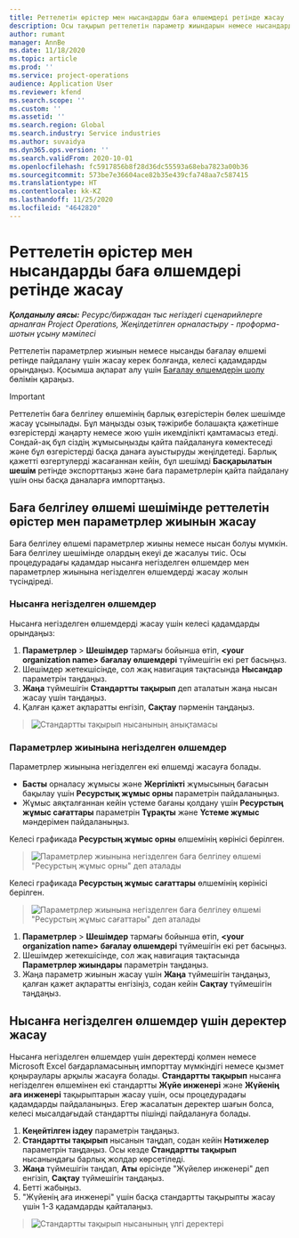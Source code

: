 ```yaml
---
title: Реттелетін өрістер мен нысандарды баға өлшемдері ретінде жасау
description: Осы тақырып реттелетін параметр жиындарын немесе нысандарды жасау әдісі туралы ақпаратты ұсынады.
author: rumant
manager: AnnBe
ms.date: 11/18/2020
ms.topic: article
ms.prod: ''
ms.service: project-operations
audience: Application User
ms.reviewer: kfend
ms.search.scope: ''
ms.custom: ''
ms.assetid: ''
ms.search.region: Global
ms.search.industry: Service industries
ms.author: suvaidya
ms.dyn365.ops.version: ''
ms.search.validFrom: 2020-10-01
ms.openlocfilehash: fc5917856b8f28d36dc55593a68eba7823a00b36
ms.sourcegitcommit: 573be7e36604ace82b35e439cfa748aa7c587415
ms.translationtype: HT
ms.contentlocale: kk-KZ
ms.lasthandoff: 11/25/2020
ms.locfileid: "4642820"
---
```

# <a name="create-custom-fields-and-entities-as-pricing-dimensions"></a>Реттелетін өрістер мен нысандарды баға өлшемдері ретінде жасау

_**Қолданылу аясы:** Ресурс/биржадан тыс негіздегі сценарийлерге арналған Project Operations, Жеңілдетілген орналастыру - проформа-шотын ұсыну мәмілесі_

Реттелетін параметрлер жиынын немесе нысанды бағалау өлшемі ретінде пайдалану үшін жасау керек болғанда, келесі қадамдарды орындаңыз. Қосымша ақпарат алу үшін [Бағалау өлшемдерін шолу](pricing-dimensions-overview.md) бөлімін қараңыз.  

> [!IMPORTANT]
> Реттелетін баға белгілеу өлшемінің барлық өзгерістерін бөлек шешімде жасау ұсынылады. Бұл маңызды озық тәжірибе болашақта қажетінше өзгерістерді жаңарту немесе жою үшін икемділікті қамтамасыз етеді. Сондай-ақ бұл сіздің жұмысыңызды қайта пайдалануға көмектеседі және бұл өзгерістерді басқа данаға ауыстыруды жеңілдетеді. Барлық қажетті өзгертулерді жасағаннан кейін, бұл шешімді **Басқарылатын шешім** ретінде экспорттаңыз және баға параметрлерін қайта пайдалану үшін оны басқа даналарға импорттаңыз.

  
## <a name="create-custom-fields-and-option-sets-in-the-pricing-dimension-solution"></a>Баға белгілеу өлшемі шешімінде реттелетін өрістер мен параметрлер жиынын жасау

Баға белгілеу өлшемі параметрлер жиыны немесе нысан болуы мүмкін. Баға белгілеу шешімінде олардың екеуі де жасалуы тиіс. Осы процедурадағы қадамдар нысанға негізделген өлшемдер мен параметрлер жиынына негізделген өлшемдерді жасау жолын түсіндіреді.

### <a name="entity-based-dimensions"></a>Нысанға негізделген өлшемдер
Нысанға негізделген өлшемдерді жасау үшін келесі қадамдарды орындаңыз:

1. **Параметрлер** > **Шешімдер** тармағы бойынша өтіп, **\<your organization name> бағалау өлшемдері** түймешігін екі рет басыңыз.
2. Шешімдер жетекшісінде, сол жақ навигация тақтасында **Нысандар** параметрін таңдаңыз.
3. **Жаңа** түймешігін **Стандартты тақырып** деп аталатын жаңа нысан жасау үшін таңдаңыз. 
4. Қалған қажет ақпаратты енгізіп, **Сақтау** пәрменін таңдаңыз.

> ![Стандартты тақырып нысанының анықтамасы](media/Standard-Title-entity-definition.png)

### <a name="option-set-based-dimensions"></a>Параметрлер жиынына негізделген өлшемдер 
Параметрлер жиынына негізделген екі өлшемді жасауға болады. 

- **Басты** орналасу жұмысы және **Жергілікті** жұмысының бағасын бақылау үшін **Ресурстық жұмыс орны** параметрін пайдаланыңыз. 
- Жұмыс аяқталғаннан кейін үстеме бағаны қолдану үшін **Ресурстың жұмыс сағаттары** параметрін **Тұрақты** және **Үстеме жұмыс** мәндерімен пайдаланыңыз.

Келесі графикада **Ресурстың жұмыс орны** өлшемінің көрінісі берілген. 

> ![Параметрлер жиынына негізделген баға белгілеу өлшемі "Ресурстың жұмыс орны" деп аталады](media/Option-set-PD-called-Resource-Work-Location.png)

Келесі графикада **Ресурстың жұмыс сағаттары** өлшемінің көрінісі берілген. 

> ![Параметрлер жиынына негізделген баға белгілеу өлшемі "Ресурстың жұмыс сағаттары" деп аталады](media/Option-set-PD-called-Resource-Work-Hours.png)

1. **Параметрлер** > **Шешімдер** тармағы бойынша өтіп, **\<your organization name> бағалау өлшемдері** түймешігін екі рет басыңыз. 
2. Шешімдер жетекшісінде, сол жақ навигация тақтасында  **Параметрлер жиындары** параметрін таңдаңыз. 
3. Жаңа параметр жиынын жасау үшін **Жаңа** түймешігін таңдаңыз, қалған қажет ақпаратты енгізіңіз, содан кейін **Сақтау** түймешігін таңдаңыз.

## <a name="create-data-for-entity-based-dimensions"></a>Нысанға негізделген өлшемдер үшін деректер жасау

Нысанға негізделген өлшемдер үшін деректерді қолмен немесе Microsoft Excel бағдарламасының импорттау мүмкіндігі немесе қызмет қоңыраулары арқылы жасауға болады. **Стандартты тақырып** нысанға негізделген өлшемінен екі стандартты **Жүйе инженері** және **Жүйенің аға инженері** тақырыптарын жасау үшін, осы процедурадағы қадамдарды пайдаланыңыз. Егер жасалатын деректер шағын болса, келесі мысалдағыдай стандартты пішінді пайдалануға болады.

1. **Кеңейтілген іздеу** параметрін таңдаңыз.
2. **Стандартты тақырып** нысанын таңдап, содан кейін **Нәтижелер** параметрін таңдаңыз. Осы кезде **Стандартты тақырып** нысанындағы барлық жолдар көрсетіледі.
3. **Жаңа** түймешігін таңдап, **Аты** өрісінде "Жүйелер инженері" деп енгізіп, **Сақтау** түймешігін таңдаңыз.
4. Бетті жабыңыз. 
5. "Жүйенің аға инженері" үшін басқа стандартты тақырыпты жасау үшін 1-3 қадамдарды қайталаңыз.

> ![Стандартты тақырып нысанының үлгі деректері](media/ST-data.png)
